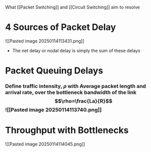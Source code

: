 What [[Packet Switching]] and [[Circuit Switching]] aim to resolve
# 4 Sources of Packet Delay
![[Pasted image 20250114113431.png]]
- The net delay or nodal delay is simply the sum of these delays

# Packet Queuing Delays
### Define traffic intensity, $\rho$ with Average packet length and arrival rate, over the bottleneck bandwidth of the link$$\rho=\frac{La}{R}$$![[Pasted image 20250114113740.png]]
# Throughput with Bottlenecks
![[Pasted image 20250114114045.png]]

